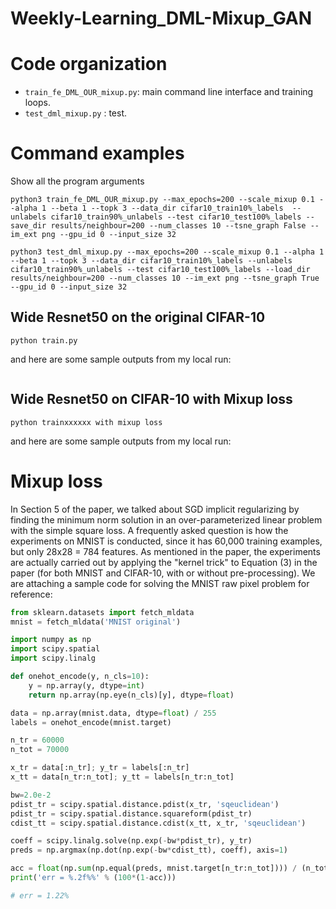 # Weekly-Learning_DML-Mixup_GAN


# Code organization

- `train_fe_DML_OUR_mixup.py`: main command line interface and training loops.
- `test_dml_mixup.py` : test.


# Command examples

Show all the program arguments
```
python3 train_fe_DML_OUR_mixup.py --max_epochs=200 --scale_mixup 0.1 --alpha 1 --beta 1 --topk 3 --data_dir cifar10_train10%_labels  --unlabels cifar10_train90%_unlabels --test cifar10_test100%_labels --save_dir results/neighbour=200 --num_classes 10 --tsne_graph False --im_ext png --gpu_id 0 --input_size 32

python3 test_dml_mixup.py --max_epochs=200 --scale_mixup 0.1 --alpha 1 --beta 1 --topk 3 --data_dir cifar10_train10%_labels --unlabels cifar10_train90%_unlabels --test cifar10_test100%_labels --load_dir results/neighbour=200 --num_classes 10 --im_ext png --tsne_graph True --gpu_id 0 --input_size 32
```


## Wide Resnet50 on the original CIFAR-10
```
python train.py
```
and here are some sample outputs from my local run:
```

```

## Wide Resnet50 on CIFAR-10 with Mixup loss
```
python trainxxxxxx with mixup loss
```
and here are some sample outputs from my local run:



# Mixup loss

In Section 5 of the paper, we talked about SGD implicit regularizing by finding the minimum norm solution in an over-parameterized linear problem with the simple square loss. A frequently asked question is how the experiments on MNIST is conducted, since it has 60,000 training examples, but only 28x28 = 784 features. As mentioned in the paper, the experiments are actually carried out by applying the "kernel trick" to Equation (3) in the paper (for both MNIST and CIFAR-10, with or without pre-processing). We are attaching a sample code for solving the MNIST raw pixel problem for reference:

```python
from sklearn.datasets import fetch_mldata
mnist = fetch_mldata('MNIST original')

import numpy as np
import scipy.spatial
import scipy.linalg

def onehot_encode(y, n_cls=10):
    y = np.array(y, dtype=int)
    return np.array(np.eye(n_cls)[y], dtype=float)

data = np.array(mnist.data, dtype=float) / 255
labels = onehot_encode(mnist.target)

n_tr = 60000
n_tot = 70000

x_tr = data[:n_tr]; y_tr = labels[:n_tr]
x_tt = data[n_tr:n_tot]; y_tt = labels[n_tr:n_tot]

bw=2.0e-2
pdist_tr = scipy.spatial.distance.pdist(x_tr, 'sqeuclidean')
pdist_tr = scipy.spatial.distance.squareform(pdist_tr)
cdist_tt = scipy.spatial.distance.cdist(x_tt, x_tr, 'sqeuclidean')

coeff = scipy.linalg.solve(np.exp(-bw*pdist_tr), y_tr)
preds = np.argmax(np.dot(np.exp(-bw*cdist_tt), coeff), axis=1)

acc = float(np.sum(np.equal(preds, mnist.target[n_tr:n_tot]))) / (n_tot-n_tr)
print('err = %.2f%%' % (100*(1-acc)))

# err = 1.22%
```
